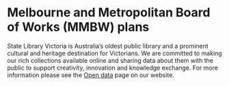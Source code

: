 # Melbourne and Metropolitan Board of Works (MMBW) plans

State Library Victoria is Australia’s oldest public library and a prominent cultural and heritage destination for Victorians. We are committed to making our rich collections available online and sharing data about them with the public to support creativity, innovation and knowledge exchange.
For more information please see the [Open data](https://www.slv.vic.gov.au/contribute-create/open-data) page on our website.
